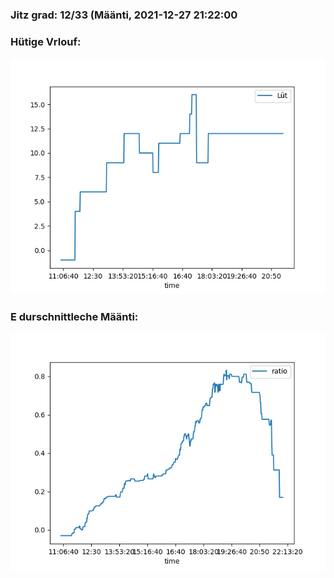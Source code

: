 ### Jitz grad: 12/33 (Määnti, 2021-12-27 21:22:00

### Hütige Vrlouf:
![Graph](Today.png)

### E durschnittleche Määnti:
![Graph](Määnti.png)